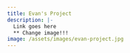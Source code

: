```yaml
---
title: Evan's Project
description: |-
  Link goes here
  ** Change image!!!
image: /assets/images/evan-project.jpg
---
```

